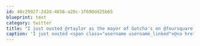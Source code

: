 ```yaml
---
id: 40c29927-2d2d-4656-a20c-3f690dd25b65
blueprint: text
category: twitter
title: "I just ousted @rtaylor as the mayor of Gotcha's on @foursquare! http://4sq.com/932Hxx"
caption: 'I just ousted <span class="username username_linked">@<a href="https://twitter.com/rtaylor" title="Elon Musk">rtaylor</a></span> as the mayor of Gotcha''s on @foursquare! http://4sq.com/932Hxx'
---
```

